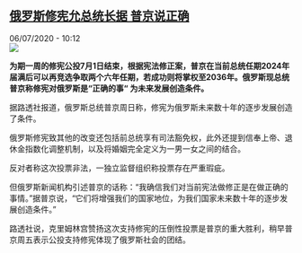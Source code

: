 <!--1594025742000-->
[俄罗斯修宪允总统长据 普京说正确](http://www.rfi.fr//cn/%E6%94%BF%E6%B2%BB/20200706-%E4%BF%84%E7%BD%97%E6%96%AF%E4%BF%AE%E5%AE%AA%E5%85%81%E6%80%BB%E7%BB%9F%E9%95%BF%E6%8D%AE-%E6%99%AE%E4%BA%AC%E8%AF%B4%E6%AD%A3%E7%A1%AE)
------

<div>06/07/2020 - 10:12</div><img src="https://s.rfi.fr/media/display/ee9198c6-bb6e-11ea-a496-005056a964fe/w:310/p:16x9/russie-vladimirpoutine-vote_0.jpg"><p><strong>为期一周的修宪公投7月1日结束，根据宪法修正案，普京在当前总统任期2024年届满后可以再竞选争取两个六年任期，若成功则将掌权至2036年。俄罗斯现总统普京称修宪对俄罗斯是“正确的事“ 为未来发展创造条件。</strong></p><div class="t-content__body u-clearfix"><div class="m-interstitial"></div><p>据路透社报道，俄罗斯总统普京周日称，修宪为俄罗斯未来数十年的逐步发展创造了条件。</p><p>俄罗斯修宪致其他的改变还包括前总统享有司法豁免权，此外还提到信奉上帝、退休金指数化调整机制，以及将婚姻完全定义为一男一女之间的结合。</p><p>反对者称这次投票非法，一独立监督组织称投票存在严重瑕疵。</p><p>但俄罗斯新闻机构引述普京的话称：“我确信我们对当前宪法做修正是在做正确的事情。”据普京说，“它们将增强我们的国家地位，为我们国家未来数十年的逐步发展创造条件。”</p><p>路透社说，克里姆林宫赞扬这次支持修宪的压倒性投票是普京的重大胜利，稍早普京周五表示公投支持修宪体现了俄罗斯社会的团结。</p><div class="o-self-promo o-self-promo--nl o-self-promo--hidden" data-selfpromo-newsletter></div><div class="o-self-promo o-self-promo--app o-self-promo--hidden" data-selfpromo-app></div></div>
